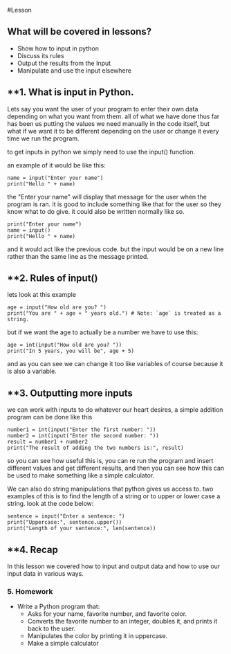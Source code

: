 #Lesson

## What will be covered in lessons?

- Show how to input in python
- Discuss its rules
- Output the results from the Input
- Manipulate and use the input elsewhere


## **1. What is input in Python.

Lets say you want the user of your program to enter their own data depending on what you want from them. all of what we have done thus far has been us putting the values we need manually in the code itself, but what if we want it to be different depending on the user or change it every time we run the program.

to get inputs in python we simply need to use the input() function.

an example of it would be like this:

```
name = input("Enter your name")
print("Hello " + name)
```

the "Enter your name" will display that message for the user when the program is ran. it is good to include something like that for the user so they know what to do give. it could also be written normally like so.

```
print("Enter your name")
name = input()
print("Hello " + name)
```
and it would act like the previous code. but the input would be on a new line rather than the same line as the message printed.

##  **2. Rules of input()

lets look at this example 
```
age = input("How old are you? ") 
print("You are " + age + " years old.") # Note: `age` is treated as a string.
```

but if we want the age to actually be a number we have to use this:

```
age = int(input("How old are you? ")) 
print("In 5 years, you will be", age + 5)
```

and as you can see we can change it too like variables of course because it is also a variable.

## **3. Outputting more inputs

we can work with inputs to do whatever our heart desires, a simple addition program can be done like this
```
number1 = int(input("Enter the first number: "))
number2 = int(input("Enter the second number: "))
result = number1 + number2
print("The result of adding the two numbers is:", result)
```

so you can see how useful this is, you can re run  the program and insert different values and get different results, and then you can see how this can be used to make something like a simple calculator.

We can also do string manipulations that python gives us access to. two examples of this is to find the length of a string or to upper or lower case a string. look at the code below:
```
sentence = input("Enter a sentence: ") 
print("Uppercase:", sentence.upper()) 
print("Length of your sentence:", len(sentence))
```


## **4. Recap

In this lesson we covered how to input and output data and how to use our input data in various ways.

### **5. Homework**

- Write a Python program that:
    - Asks for your name, favorite number, and favorite color.
    - Converts the favorite number to an integer, doubles it, and prints it back to the user.
    - Manipulates the color by printing it in uppercase.
    - Make a simple calculator